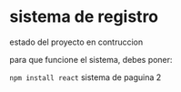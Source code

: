 <h1> sistema de registro </h1>

 estado del proyecto en contruccion
 
 para que funcione el sistema, debes poner:
 
 ```npm install react```
 sistema de paguina 2
